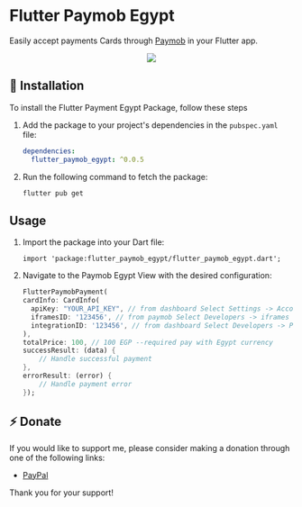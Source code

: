 
# Flutter Paymob Egypt

Easily accept payments Cards through [Paymob](https://accept.paymob.com/portal2/en/home) in your Flutter app.

<p align='center'>
    <img src="https://github.com/user-attachments/assets/d8633bb6-2862-4a71-a546-365d8bde198b" />
</p>

## 🚀  Installation

To install the Flutter Payment Egypt Package, follow these steps

1. Add the package to your project's dependencies in the `pubspec.yaml` file:
   ```yaml
   dependencies:
     flutter_paymob_egypt: ^0.0.5
    ``` 
2. Run the following command to fetch the package:

    ``` 
    flutter pub get
    ``` 

## Usage
1. Import the package into your Dart file:

    ``` 
    import 'package:flutter_paymob_egypt/flutter_paymob_egypt.dart';
    ```
2. Navigate to the Paymob Egypt View with the desired configuration:
    ```dart
    FlutterPaymobPayment(
    cardInfo: CardInfo(
      apiKey: "YOUR_API_KEY", // from dashboard Select Settings -> Account Info -> API Key
      iframesID: '123456', // from paymob Select Developers -> iframes
      integrationID: '123456', // from dashboard Select Developers -> Payment Integrations -> Online Card ID 
    ),
    totalPrice: 100, // 100 EGP --required pay with Egypt currency
    successResult: (data) {
        // Handle successful payment
    },
    errorResult: (error) {
        // Handle payment error
    });
    
    ```

## ⚡ Donate 

If you would like to support me, please consider making a donation through one of the following links:

* [PayPal](https://paypal.me/Elbehairy20)

Thank you for your support!